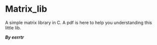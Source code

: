 # Matrix_lib

A simple matrix library in C. A pdf is here to help you understanding this little lib.

***By eerrtr***
